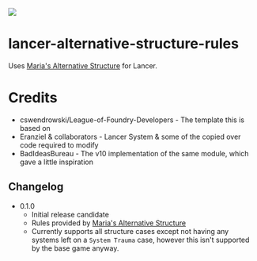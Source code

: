 ![](https://img.shields.io/badge/Foundry-v10-informational)
<!--- Downloads @ Latest Badge -->
<!--- ![Latest Release Download Count](https://img.shields.io/github/downloads/kaffo/lancer-alternative-structure-rules/latest/module.zip) -->

<!--- Forge Bazaar Install % Badge -->
<!--- ![Forge Installs](https://img.shields.io/badge/dynamic/json?label=Forge%20Installs&query=package.installs&suffix=%25&url=https%3A%2F%2Fforge-vtt.com%2Fapi%2Fbazaar%2Fpackage%2Flancer-alternative-structure-rules&colorB=4aa94a) -->

# lancer-alternative-structure-rules

Uses [Maria's Alternative Structure](https://docs.google.com/document/d/1unN3HDDeAK3pN1rmgFgZgAXp5flnQ9-KMu-TXt34tnU/edit) for Lancer.

# Credits

* cswendrowski/League-of-Foundry-Developers - The template this is based on
* Eranziel & collaborators - Lancer System & some of the copied over code required to modify
* BadIdeasBureau - The v10 implementation of the same module, which gave a little inspiration

## Changelog

* 0.1.0
    * Initial release candidate
    * Rules provided by [Maria's Alternative Structure](https://docs.google.com/document/d/1unN3HDDeAK3pN1rmgFgZgAXp5flnQ9-KMu-TXt34tnU/edit)
    * Currently supports all structure cases except not having any systems left on a `System Trauma` case, however this isn't supported by the base game anyway.
